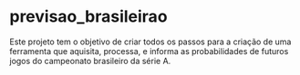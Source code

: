 # previsao_brasileirao
Este projeto tem o objetivo de criar todos os passos para a criação de uma ferramenta que aquisita, processa, e informa as probabilidades de futuros jogos do campeonato brasileiro da série A.
